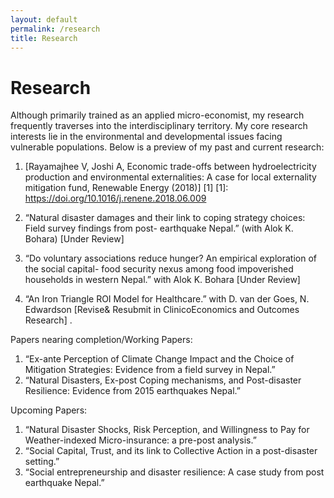 ```yaml
---
layout: default
permalink: /research
title: Research
---
```


Research
========

Although primarily trained as an applied micro-economist, my research frequently traverses into the interdisciplinary territory. My core research interests lie in the environmental and developmental issues facing vulnerable populations. Below is a preview of my past and current research:

1. [Rayamajhee V, Joshi A, Economic trade-offs between hydroelectricity production and environmental
externalities: A case for local externality mitigation fund, Renewable Energy (2018)] [1]
[1]: https://doi.org/10.1016/j.renene.2018.06.009

2. “Natural disaster damages and their link to coping strategy choices: Field survey findings from post- earthquake Nepal.” (with Alok K. Bohara) [Under Review]
3. “Do voluntary associations reduce hunger? An empirical exploration of the social  capital- food security nexus among food impoverished households in western Nepal.” with Alok K. Bohara [Under Review]
4. “An Iron Triangle ROI Model for Healthcare.” with D. van der Goes, N. Edwardson [Revise& Resubmit in ClinicoEconomics and Outcomes Research] .




Papers nearing completion/Working Papers: 

1. “Ex-ante Perception of Climate Change Impact and the Choice of Mitigation Strategies: Evidence from a field survey in Nepal.”
2. “Natural Disasters, Ex-post Coping mechanisms, and Post-disaster Resilience: Evidence from 2015 earthquakes Nepal.”

Upcoming Papers:

1. “Natural Disaster Shocks, Risk Perception, and Willingness to Pay for Weather-indexed Micro-insurance: a pre-post analysis.”
3. “Social Capital, Trust, and its link to Collective Action in a post-disaster setting.”
4. “Social entrepreneurship and disaster resilience: A case study from post earthquake Nepal.”
